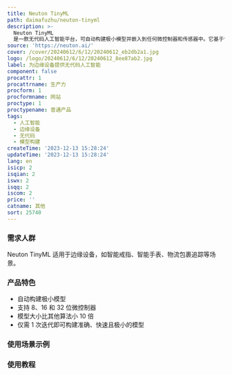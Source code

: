 ```yaml
---
title: Neuton TinyML
path: daimafuzhu/neuton-tinyml
description: >-
  Neuton TinyML
  是一款无代码人工智能平台，可自动构建极小模型并嵌入到任何微控制器和传感器中。它基于专利神经网络框架，能够在保持准确性的同时实现极小的模型大小。
source: 'https://neuton.ai/'
cover: /cover/20240612/6/12/20240612_eb2db2a1.jpg
logo: /logo/20240612/6/12/20240612_8ee87ab2.jpg
label: 为边缘设备提供无代码人工智能
component: false
procattr: 1
procattrname: 生产力
procform: 1
procformname: 网站
proctype: 1
proctypename: 普通产品
tags:
  - 人工智能
  - 边缘设备
  - 无代码
  - 模型构建
createTime: '2023-12-13 15:28:24'
updateTime: '2023-12-13 15:28:24'
lang: en
isicp: 2
isqian: 2
iswx: 2
isqq: 2
iscom: 2
price: ''
catname: 其他
sort: 25740
---
```




### 需求人群
Neuton TinyML 适用于边缘设备，如智能戒指、智能手表、物流包裹追踪等场景。

### 产品特色
- 自动构建极小模型
- 支持 8、16 和 32 位微控制器
- 模型大小比其他算法小 10 倍
- 仅需 1 次迭代即可构建准确、快速且极小的模型

### 使用场景示例


### 使用教程


  

